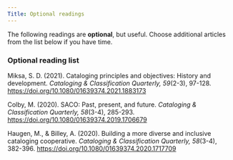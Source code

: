 ```yaml
---
Title: Optional readings
---
```

The following readings are **optional**, but useful. Choose additional articles from the list below if you have time.

### Optional reading list
Miksa, S. D. (2021). Cataloging principles and objectives: History and development. *Cataloging & Classification Quarterly, 59*(2-3), 97-128. <https://doi.org/10.1080/01639374.2021.1883173>

Colby, M. (2020). SACO: Past, present, and future. *Cataloging & Classification Quarterly, 58*(3-4), 285-293. <https://doi.org/10.1080/01639374.2019.1706679>

Haugen, M., & Billey, A. (2020). Building a more diverse and inclusive cataloging cooperative. *Cataloging & Classification Quarterly, 58*(3-4), 382-396. <https://doi.org/10.1080/01639374.2020.1717709>
